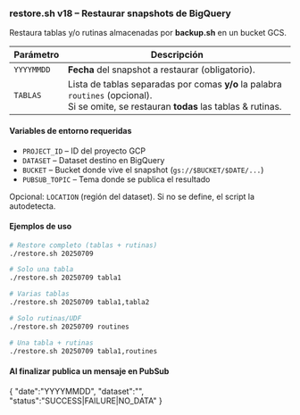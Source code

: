 ### restore.sh v18 – Restaurar snapshots de BigQuery

Restaura tablas y/o rutinas almacenadas por **backup.sh** en un bucket GCS.

| Parámetro | Descripción |
|-----------|-------------|
| `YYYYMMDD` | **Fecha** del snapshot a restaurar (obligatorio). |
| `TABLAS`   | Lista de tablas separadas por comas **y/o** la palabra `routines` (opcional).<br>Si se omite, se restauran **todas** las tablas & rutinas. |

#### Variables de entorno requeridas

* `PROJECT_ID` – ID del proyecto GCP  
* `DATASET`    – Dataset destino en BigQuery  
* `BUCKET`     – Bucket donde vive el snapshot (`gs://$BUCKET/$DATE/...`)  
* `PUBSUB_TOPIC` – Tema donde se publica el resultado

Opcional: `LOCATION` (región del dataset). Si no se define, el script la autodetecta.

#### Ejemplos de uso

```bash
# Restore completo (tablas + rutinas)
./restore.sh 20250709                      

# Solo una tabla
./restore.sh 20250709 tabla1               

# Varias tablas
./restore.sh 20250709 tabla1,tabla2        

# Solo rutinas/UDF
./restore.sh 20250709 routines             

# Una tabla + rutinas
./restore.sh 20250709 tabla1,routines
 ```
#### Al finalizar publica un mensaje en PubSub
{ "date":"YYYYMMDD", "dataset":"<DATASET>", "status":"SUCCESS|FAILURE|NO_DATA" }

